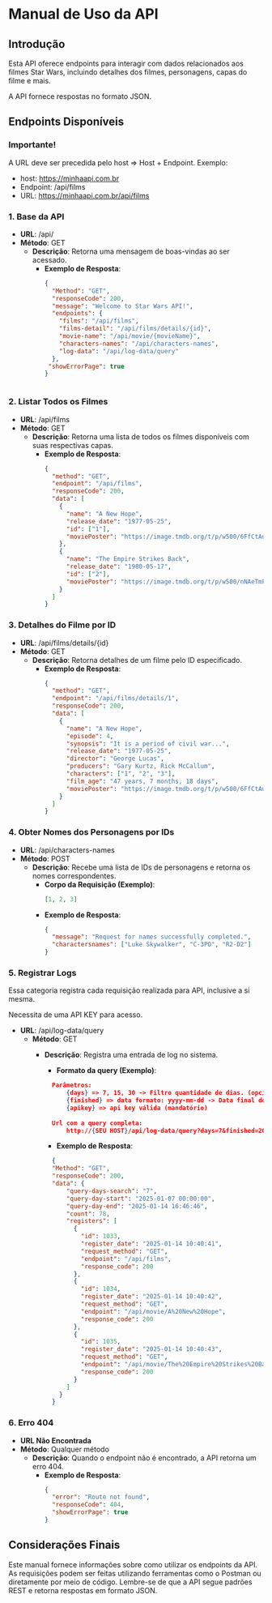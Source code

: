 
# Manual de Uso da API

## Introdução
Esta API oferece endpoints para interagir com dados relacionados aos filmes Star Wars, incluindo detalhes dos filmes, personagens, capas do filme e mais.

A API fornece respostas no formato JSON.

## Endpoints Disponíveis

### Importante!
A URL deve ser precedida pelo host => Host + Endpoint.
Exemplo:
- host: https://minhaapi.com.br
- Endpoint: /api/films
- URL: https://minhaapi.com.br/api/films

### 1. **Base da API**
- **URL**: /api/
- **Método**: GET
  - **Descrição**: Retorna uma mensagem de boas-vindas ao ser acessado.
    - **Exemplo de Resposta**:
      ```json
      {
        "Method": "GET",
        "responseCode": 200,
        "message": "Welcome to Star Wars API!",
        "endpoints": {
          "films": "/api/films",
          "films-detail": "/api/films/details/{id}",
          "movie-name": "/api/movie/{movieName}",
          "characters-names": "/api/characters-names",
          "log-data": "/api/log-data/query"
        },
       "showErrorPage": true
      }
    ```

### 2. **Listar Todos os Filmes**
- **URL**: /api/films
- **Método**: GET
  - **Descrição**: Retorna uma lista de todos os filmes disponíveis com suas respectivas capas.
    - **Exemplo de Resposta**:
      ```json
      {
        "method": "GET",
        "endpoint": "/api/films",
        "responseCode": 200,
        "data": [
          {
            "name": "A New Hope",
            "release_date": "1977-05-25",
            "id": ["1"],
            "moviePoster": "https://image.tmdb.org/t/p/w500/6FfCtAuVAW8XJjZ7eWeLibRLWTw.jpg"
          },
          {
            "name": "The Empire Strikes Back",
            "release_date": "1980-05-17",
            "id": ["2"],
            "moviePoster": "https://image.tmdb.org/t/p/w500/nNAeTmF4CtdSgMDplXTDPOpYzsX.jpg"
          }
        ]
      }
      ```

### 3. **Detalhes do Filme por ID**
- **URL**: /api/films/details/{id}
- **Método**: GET
  - **Descrição**: Retorna detalhes de um filme pelo ID especificado.
    - **Exemplo de Resposta**:
      ```json
      {
        "method": "GET",
        "endpoint": "/api/films/details/1",
        "responseCode": 200,
        "data": [
          {
            "name": "A New Hope",
            "episode": 4,
            "synopsis": "It is a period of civil war...",
            "release_date": "1977-05-25",
            "director": "George Lucas",
            "producers": "Gary Kurtz, Rick McCallum",
            "characters": ["1", "2", "3"],
            "film_age": "47 years, 7 months, 18 days",
            "moviePoster": "https://image.tmdb.org/t/p/w500/6FfCtAuVAW8XJjZ7eWeLibRLWTw.jpg"
          }
        ]
      }
      ```

### 4. **Obter Nomes dos Personagens por IDs**
- **URL**: /api/characters-names
- **Método**: POST
  - **Descrição**: Recebe uma lista de IDs de personagens e retorna os nomes correspondentes.
    - **Corpo da Requisição (Exemplo)**:
      ```json
      [1, 2, 3]
      ```
    - **Exemplo de Resposta**:
      ```json
      {
        "message": "Request for names successfully completed.",
        "charactersnames": ["Luke Skywalker", "C-3PO", "R2-D2"]
      }
      ```

### 5. **Registrar Logs**
Essa categoria registra cada requisição realizada para API, inclusive a si mesma.

Necessita de uma API KEY para acesso.

- **URL**: /api/log-data/query
  - **Método**: GET
    - **Descrição**: Registra uma entrada de log no sistema.
      - **Formato da query (Exemplo)**:
      ```json
        Parâmetros: 
            {days} => 7, 15, 30 -> Filtro quantidade de dias. (opcional -> valor padrão=5)
            {finished} => data formato: yyyy-mm-dd -> Data final do período desejado. (opcional)
            {apikey} => api key válida (mandatório)                  
                
        Url com a query completa:
            http://{SEU HOST}/api/log-data/query?days=7&finished=2025-01-14&apikey={SUA API KEY}
      ```
       
      - **Exemplo de Resposta**:
      ```json
        {
        "Method": "GET",
        "responseCode": 200,
        "data": {
            "query-days-search": "7",
            "query-day-start": "2025-01-07 00:00:00",
            "query-day-end": "2025-01-14 16:46:46",
            "count": 78,
            "registers": [
              {
                "id": 1033,
                "register_date": "2025-01-14 10:40:41",
                "request_method": "GET",
                "endpoint": "/api/films",
                "response_code": 200
              },
              {
                "id": 1034,
                "register_date": "2025-01-14 10:40:42",
                "request_method": "GET",
                "endpoint": "/api/movie/A%20New%20Hope",
                "response_code": 200
              },
              {
                "id": 1035,
                "register_date": "2025-01-14 10:40:43",
                "request_method": "GET",
                "endpoint": "/api/movie/The%20Empire%20Strikes%20Back",
                "response_code": 200
              }
            ]
          }
        }
      ```

### 6. **Erro 404**
- **URL Não Encontrada**
- **Método**: Qualquer método
  - **Descrição**: Quando o endpoint não é encontrado, a API retorna um erro 404.
    - **Exemplo de Resposta**:
      ```json
      {
        "error": "Route not found",
        "responseCode": 404,
        "showErrorPage": true
      }
      ```

## Considerações Finais
Este manual fornece informações sobre como utilizar os endpoints da API. As requisições podem ser feitas utilizando ferramentas como o Postman ou diretamente por meio de código. Lembre-se de que a API segue padrões REST e retorna respostas em formato JSON.
